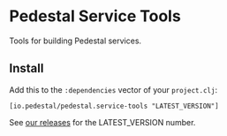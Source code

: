 # Pedestal Service Tools

Tools for building Pedestal services.

## Install

Add this to the `:dependencies` vector of your `project.clj`:

    [io.pedestal/pedestal.service-tools "LATEST_VERSION"]

See [our releases](https://github.com/pedestal/pedestal/releases) for the LATEST\_VERSION number.

<!-- Copyright 2013 Relevance, Inc. -->
<!-- Copyright 2014-2019 Cognitect, Inc. -->
